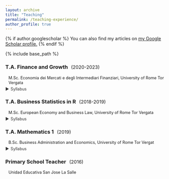 ```yaml
---
layout: archive
title: "Teaching"
permalink: /teaching-experience/
author_profile: true
---
```


{% if author.googlescholar %}
  You can also find my articles on <u><a href="{{author.googlescholar}}">my Google Scholar profile</a>.</u>
{% endif %}

{% include base_path %}



### T.A. Finance and Growth<span class="year">(2020-2023)</span>

<div class="details">
  M.Sc. Economia dei Mercati e degli Intermediari Finanziari, University of Rome Tor Vergata
</div>

<div class="syllabus-container">
  <span class="syllabus-toggle" onclick="toggleSyllabus('TA1-syllabus')">
    <span class="triangle">&#9654;</span> Syllabus
  </span>
  <div id="TA1-syllabus" style="display:none; margin-top: 8px;">
    <ul>
      <li>Economic growth models</li>
      <li>Financial development and economic growth</li>
      <li>Financial markets, growth, and income distribution</li>
      <li>Institutions and unified growth theory</li>
      <li>Empirical analysis of economic growth</li>
    </ul>
  </div>
</div>


### T.A. Business Statistics in R<span class="year">(2018-2019)</span>

<div class="details">
  M.Sc. European Economy and Business Law, University of Rome Tor Vergata
</div>

<div class="syllabus-container">
  <span class="syllabus-toggle" onclick="toggleSyllabus('TA2-syllabus')">
    <span class="triangle">&#9654;</span> Syllabus
  </span>
  <div id="TA2-syllabus" style="display:none; margin-top: 8px;">
    <ul>
      <li>Linear regression, model evaluation, principal component analysis</li>
      <li>Lasso, ridge regression, logistic regression</li>
      <li>Smoothing, splines, kernel smoothing, local polynomial</li>
      <li>Nearest neighbors, naive Bayes, additive models, regression trees</li>
    </ul>
  </div>
</div>


### T.A. Mathematics 1<span class="year">(2019)</span>

<div class="details">
  B.Sc. Business Administration and Economics, University of Rome Tor Vergat
</div>

<div class="syllabus-container">
  <span class="syllabus-toggle" onclick="toggleSyllabus('TA3-syllabus')">
    <span class="triangle">&#9654;</span> Syllabus
  </span>
  <div id="TA3-syllabus" style="display:none; margin-top: 8px;">
    <ul>
      <li>Topology</li>
      <li>Calculus</li>
      <li>Linear Algebra</li>
      <li>Optimization</li>
    </ul>
  </div>
</div>

### Primary School Teacher<span class="year">(2016)</span>

<div class="details">
  Unidad Educativa San Jose La Salle
</div>


<style>
.year {
  font-weight: normal;
  font-size: 0.9em;
  margin-left: 10px;
}

.details {
  font-weight: normal;
  font-size: 0.9em;
  margin-left: 10px;
  margin-bottom: 5px;
}

.syllabus-container {
  margin-top: 0.2em;
  margin-bottom: 5px;
}

.syllabus-toggle {
  cursor: pointer;
  color: #333;
  display: inline-flex;
  align-items: center;
  font-size: 0.9em;
}

.triangle {
  margin-right: 5px;
  transition: transform 0.3s ease;
}

#jmp-syllabus {
  margin-top: 8px;
}
</style>

<script>
  function toggleSyllabus(id) {
    var element = document.getElementById(id);
    var triangle = element.previousElementSibling.querySelector('.triangle');
    if (element.style.display === "none") {
      element.style.display = "block";
      triangle.style.transform = "rotate(90deg)";
    } else {
      element.style.display = "none";
      triangle.style.transform = "rotate(0deg)";
    }
  }
</script>
